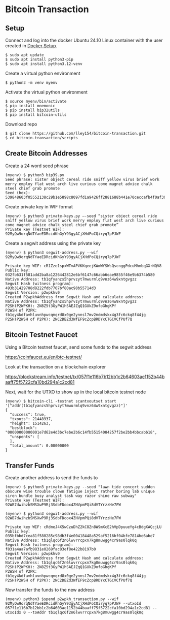 # Bitcoin Transaction
## Setup
Connect and log into the docker Ubuntu 24.10 Linux container with the user created in [Docker Setup](https://github.com/lley154/docker-setup).

```
$ sudo apt update
$ sudo apt install python3-pip
$ sudo apt install python3.12-venv
```
Create a virtual python environment
```
$ python3 -m venv myenv
```
Activate the virtual python environment
```
$ source myenv/bin/activate
$ pip install mnemonic
$ pip install bip32utils
$ pip install bitcoin-utils

```
Download repo
```
$ git clone https://github.com/lley154/bitcoin-transaction.git 
$ cd bitcoin-transaction/scripts
```
## Create Bitcoin Addresses
Create a 24 word seed phrase
```
(myenv) $ python3 bip39.py 
Seed phrase: sister object cereal ride sniff yellow virus brief work merry employ flat west arch live curious come magnet advice chalk steel chief grab promote
Seed (hex): 539848603f05552138c29b1e5898c8097fd1a9426ff2881688b441e70ceccafb4f0af306612e7811ea42a15bd80dfde9f90bba40d4692fa5f974cbc00be01e93
```
Create private key in WIF format
```
(myenv) $ python3 private-keys.py –-seed “sister object cereal ride sniff yellow virus brief work merry employ flat west arch live curious come magnet advice chalk steel chief grab promote”
Private key (Testnet WIF): 92MyQw9orqNdTYaeEDRcidKhGyY93gyACjXHdPoCQiryq7pPJWF
```
Create a segwit address using the private key
```
(myenv) $ python3 segwit-address.py --wif 92MyQw9orqNdTYaeEDRcidKhGyY93gyACjXHdPoCQiryq7pPJWF

Private key WIF: cR1Zze1spxWTvAPVKKqeejKWmWYSWsQscnggPdcuMhmbqGXrNQV8
Public key: 032fb631f581add2ba8a1226442812e6bf6147c66abb6eae9855f46e9b6374b580
Native Address: tb1qfyanzs5hprvzyt7mwurmlq9vnz64w9xntgvgzz
Segwit Hash (witness program): 493b31429708d8222fdb7707bf80ac98b55714d3
Segwit Version: p2wpkhv0
Created P2wpkhAddress from Segwit Hash and calculate address:
Native Address: tb1qfyanzs5hprvzyt7mwurmlq9vnz64w9xntgvgzz
P2SH(P2WPKH): 2N8Z5t3GyPW1hSAEJZqQ1GUkZ9ofoGhgKPf
P2WSH of P2PK: tb1qy4kdfavhluvnhpwcqmqrd8x0ge2ynnsl7mv2mdmdskx4g3fc6ckq8f44jg
P2SH(P2WSH of P2PK): 2NC2DBZd3WfEF9cZcpBRDYxCTGCVCfPUf7Q
```
## Bitcoin Testnet Faucet
Using a Bitcoin testnet faucet, send some funds to the segwit address

https://coinfaucet.eu/en/btc-testnet/

Look at the transaction on a blockchain explorer

https://blockstream.info/testnet/tx/057f1e116b7b12bb1c2b64603ae1152b44baaff75f5722cfa10bd294a1c2cd81

Next, wait for the UTXO to show up in the local bitcoin testnet node
```
(myenv) $ bitcoin-cli -testnet scantxoutset start '["addr(tb1qfyanzs5hprvzyt7mwurmlq9vnz64w9xntgvgzz)"]'
{
  "success": true,
  "txouts": 21448937,
  "height": 1514263,
  "bestblock": "00000000000001e7d62e4d3bc7ebe2b6c14fb55154084257f2be2bb4bbcabb18",
  "unspents": [
  ],
  "total_amount": 0.00000000
}
```
## Transfer Funds
Create another address to send the funds to
```
(myenv) $ python3 private-keys.py --seed "lawn tide concert sudden obscure wise trouble clown fatigue inject rather boring lab unique siren bundle busy analyst task way razor shine raw subway"
Private key (Testnet WIF): 92WB7dwihzbSMSXwP9Rj3SdbFDoox4ZHVpmPQi8dVTYrzzHe7FW

(myenv) $ python3 segwit-address.py --wif 92WB7dwihzbSMSXwP9Rj3SdbFDoox4ZHVpmPQi8dVTYrzzHe7FW

Private key WIF: cRdmeJ4X5wCzuDhZ2kC8Zn8W9mXcE2hVpDpuueYg4cBdgXAQcjLU
Public key: 035bfbbd7cea81f580285c98db3f4e00418448a529af5216bf04bfe7814be6abe7
Native Address: tb1qlqc6f2n6lwvrrcpxn7kg8muwgg4cr9as0lqk0q
Segwit Hash (witness program): f831a4aa7afb9831e0269fac83ef8e422b8197b0
Segwit Version: p2wpkhv0
Created P2wpkhAddress from Segwit Hash and calculate address:
Native Address: tb1qlqc6f2n6lwvrrcpxn7kg8muwgg4cr9as0lqk0q
P2SH(P2WPKH): 2N8Z5t3GyPW1hSAEJZqQ1GUkZ9ofoGhgKPf
P2WSH of P2PK: tb1qy4kdfavhluvnhpwcqmqrd8x0ge2ynnsl7mv2mdmdskx4g3fc6ckq8f44jg
P2SH(P2WSH of P2PK): 2NC2DBZd3WfEF9cZcpBRDYxCTGCVCfPUf7Q
```
Now transfer the funds to the new address
```
(myenv) python3 $spend_p2wpkh_transaction.py --wif 92MyQw9orqNdTYaeEDRcidKhGyY93gyACjXHdPoCQiryq7pPJWF --utxoId 057f1e116b7b12bb1c2b64603ae1152b44baaff75f5722cfa10bd294a1c2cd81 --utxoIdx 0 --toAddr tb1qlqc6f2n6lwvrrcpxn7kg8muwgg4cr9as0lqk0q

```




